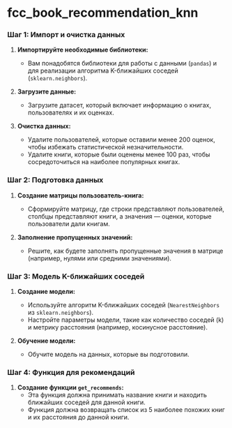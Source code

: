 # fcc_book_recommendation_knn

### Шаг 1: Импорт и очистка данных

1. **Импортируйте необходимые библиотеки:**
   - Вам понадобятся библиотеки для работы с данными (`pandas`) и для реализации алгоритма K-ближайших соседей (`sklearn.neighbors`).

2. **Загрузите данные:**
   - Загрузите датасет, который включает информацию о книгах, пользователях и их оценках.

3. **Очистка данных:**
   - Удалите пользователей, которые оставили менее 200 оценок, чтобы избежать статистической незначительности.
   - Удалите книги, которые были оценены менее 100 раз, чтобы сосредоточиться на наиболее популярных книгах.

### Шаг 2: Подготовка данных

1. **Создание матрицы пользователь-книга:**
   - Сформируйте матрицу, где строки представляют пользователей, столбцы представляют книги, а значения — оценки, которые пользователи дали книгам.

2. **Заполнение пропущенных значений:**
   - Решите, как будете заполнять пропущенные значения в матрице (например, нулями или средними значениями).

### Шаг 3: Модель K-ближайших соседей

1. **Создание модели:**
   - Используйте алгоритм K-ближайших соседей (`NearestNeighbors` из `sklearn.neighbors`).
   - Настройте параметры модели, такие как количество соседей (k) и метрику расстояния (например, косинусное расстояние).

2. **Обучение модели:**
   - Обучите модель на данных, которые вы подготовили.

### Шаг 4: Функция для рекомендаций

1. **Создание функции `get_recommends`:**
   - Эта функция должна принимать название книги и находить ближайших соседей для данной книги.
   - Функция должна возвращать список из 5 наиболее похожих книг и их расстояния до данной книги.
